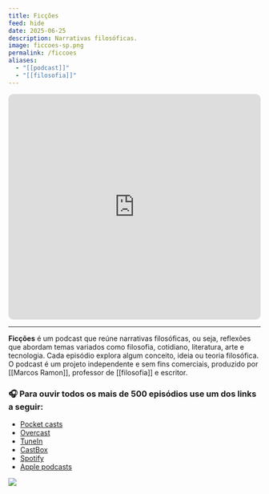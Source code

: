 ```yaml
---
title: Ficções
feed: hide
date: 2025-06-25
description: Narrativas filosóficas.
image: ficcoes-sp.png
permalink: /ficcoes
aliases:
  - "[[podcast]]"
  - "[[filosofia]]"
---
```

<iframe src="https://embed.podcasts.apple.com/us/podcast/fic%C3%A7%C3%B5es/id967600465?itsct=podcast_box&amp;itscg=30200" sandbox="allow-forms allow-popups allow-same-origin allow-scripts allow-top-navigation-by-user-activation" allow="autoplay *; encrypted-media *;" style="width: 100%; max-width: 660px; overflow: hidden; border-radius: 10px; background: transparent none repeat scroll 0% 0%;" height="450px" frameborder="0"></iframe>

---
**Ficções** é um podcast que reúne narrativas filosóficas, ou seja, reflexões que abordam temas variados como filosofia, cotidiano, literatura, arte e tecnologia. Cada episódio explora algum conceito, ideia ou teoria filosófica. O podcast é um projeto independente e sem fins comerciais, produzido por [[Marcos Ramon]], professor de [[filosofia]] e escritor. 

### 🎧 Para ouvir todos os mais de 500 episódios use um dos links a seguir:

- [Pocket casts](http://pca.st/4m8G)
- [Overcast](https://overcast.fm/itunes967600465/fic-es)
- [TuneIn](https://tunein.com/podcasts/Culture/Fices-p610099/)
- [CastBox](https://castbox.fm/channel/Fic%C3%A7%C3%B5es-id1399868?country=br)
- [Spotify](https://open.spotify.com/show/1smphr2Sl3kHncMYB984rc?si=545bce8419e14da7)
- [Apple podcasts](https://podcasts.apple.com/br/podcast/fic%C3%A7%C3%B5es/id967600465)

<img src="/assets/img/ficcoes wide.png">
